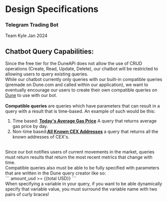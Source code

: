 # Design Specifications

### Telegram Trading Bot

Team Kyle Jan 2024

## Chatbot Query Capabilities:

Since the free tier for the DuneAPI does not allow the use of CRUD operations (Create, Read, Update, Delete), our chatbot will be restricted to allowing users to query existing queries. 
<br/>
While our chatbot currently only queries with our built-in compatible queries (premade on Dune.com and called within our application), we want to eventually encourage our users to create their own compatible queries on [Dune](https://dune.com/browse/queries) to use with our bot.
<br/>
<br/>
**Compatible queries** are queries which have parameters that can result in a query with a result that is time-based. An example of such would be this:
<br/>
1. Time based: [**Today's Average Gas Price**](https://dune.com/queries/3429830) A query that returns average gas price by day.
2. Non-time based:[**All Known CEX Addresses**](https://dune.com/queries/3237025) a query that returns all the known addresses of CEX's.
<br/>
Since our bot notifies users of current movements in the market, queries must return results that return the most recent metrics that change with time. 
<br/>
Compatible queries also must be able to be fully specified with parameters that are written in the Dune query creator like so:
<br/>
```
amount_usd >= {{total USD}}
```
<br/>
When specifying a variable in your query, if you want to be able dynamically specify that variable value, you must surround the variable name with two pairs of curly braces!
